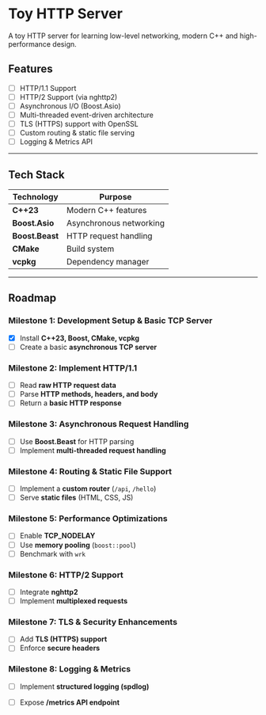 # Toy HTTP Server

A toy HTTP server for learning low-level networking, modern C++ and high-performance design.

## Features

- [ ] HTTP/1.1 Support
- [ ] HTTP/2 Support (via nghttp2)
- [ ] Asynchronous I/O (Boost.Asio)
- [ ] Multi-threaded event-driven architecture
- [ ] TLS (HTTPS) support with OpenSSL
- [ ] Custom routing & static file serving
- [ ] Logging & Metrics API

---

## Tech Stack

| Technology   | Purpose |
|-------------|---------|
| **C++23**   | Modern C++ features |
| **Boost.Asio** | Asynchronous networking |
| **Boost.Beast** | HTTP request handling |
| **CMake** | Build system |
| **vcpkg** | Dependency manager |

<!--
| **OpenSSL** | TLS/HTTPS encryption |
| **nghttp2** | HTTP/2 support |
| **spdlog** | Logging framework |
-->

---

## Roadmap

### Milestone 1: Development Setup & Basic TCP Server
- [x] Install **C++23, Boost, CMake, vcpkg**
- [ ] Create a basic **asynchronous TCP server**

### Milestone 2: Implement HTTP/1.1
- [ ] Read **raw HTTP request data**
- [ ] Parse **HTTP methods, headers, and body**
- [ ] Return a **basic HTTP response**

### Milestone 3: Asynchronous Request Handling
- [ ] Use **Boost.Beast** for HTTP parsing
- [ ] Implement **multi-threaded request handling**

### Milestone 4: Routing & Static File Support
- [ ] Implement a **custom router** (`/api`, `/hello`)
- [ ] Serve **static files** (HTML, CSS, JS)

### Milestone 5: Performance Optimizations
- [ ] Enable **TCP_NODELAY**
- [ ] Use **memory pooling** (`boost::pool`)
- [ ] Benchmark with `wrk`

### Milestone 6: HTTP/2 Support
- [ ] Integrate **nghttp2**
- [ ] Implement **multiplexed requests**

### Milestone 7: TLS & Security Enhancements
- [ ] Add **TLS (HTTPS) support**
- [ ] Enforce **secure headers**

### Milestone 8: Logging & Metrics
- [ ] Implement **structured logging (spdlog)**
- [ ] Expose **/metrics API endpoint**

